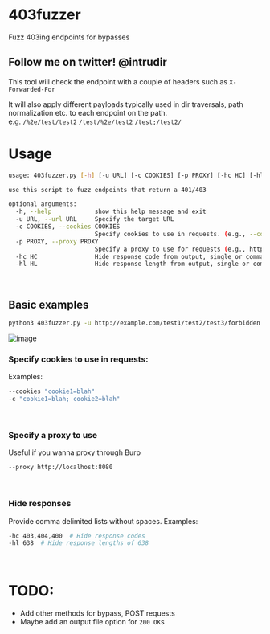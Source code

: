 # 403fuzzer
Fuzz 403ing endpoints for bypasses

## Follow me on twitter! @intrudir

This tool will check the endpoint with a couple of headers such as `X-Forwarded-For`

It will also apply different payloads typically used in dir traversals, path normalization etc. to each endpoint on the path.
<br> e.g. `/%2e/test/test2` `/test/%2e/test2` `/test;/test2/`

# Usage
```bash
usage: 403fuzzer.py [-h] [-u URL] [-c COOKIES] [-p PROXY] [-hc HC] [-hl HL]

use this script to fuzz endpoints that return a 401/403

optional arguments:
  -h, --help            show this help message and exit
  -u URL, --url URL     Specify the target URL
  -c COOKIES, --cookies COOKIES
                        Specify cookies to use in requests. (e.g., --cookies "cookie1=blah; cookie2=blah")
  -p PROXY, --proxy PROXY
                        Specify a proxy to use for requests (e.g., http://localhost:8080)
  -hc HC                Hide response code from output, single or comma separated
  -hl HL                Hide response length from output, single or comma separated
```
<br>

## Basic examples
```bash
python3 403fuzzer.py -u http://example.com/test1/test2/test3/forbidden.html
```
![image](https://user-images.githubusercontent.com/24526564/90268769-7ec1ae80-de25-11ea-859f-6d49593a0608.png)
<br>

### Specify cookies to use in requests:
Examples:
```bash
--cookies "cookie1=blah"
-c "cookie1=blah; cookie2=blah"
```
<br>

### Specify a proxy to use
Useful if you wanna proxy through Burp
```bash
--proxy http://localhost:8080
```
<br>

### Hide responses
Provide comma delimited lists without spaces.
Examples:
```bash
-hc 403,404,400  # Hide response codes
-hl 638  # Hide response lengths of 638
```
<br>

# TODO:
- Add other methods for bypass, POST requests
- Maybe add an output file option for `200 OK`s
